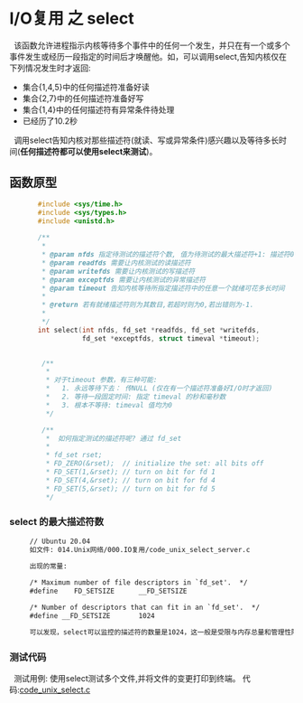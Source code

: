 # I/O复用 之 select
&nbsp;&nbsp;该函数允许进程指示内核等待多个事件中的任何一个发生，并只在有一个或多个事件发生或经历一段指定的时间后才唤醒他。如，可以调用select,告知内核仅在下列情况发生时才返回:
- 集合{1,4,5}中的任何描述符准备好读
- 集合{2,7}中的任何描述符准备好写
- 集合{1,4}中的任何描述符有异常条件待处理
- 已经历了10.2秒

&nbsp;&nbsp;调用select告知内核对那些描述符(就读、写或异常条件)感兴趣以及等待多长时间(**任何描述符都可以使用select来测试**)。

## 函数原型
```c
       #include <sys/time.h>
       #include <sys/types.h>
       #include <unistd.h>
       
       /**
        * 
        * @param nfds 指定待测试的描述符个数, 值为待测试的最大描述符+1: 描述符0,1,2...nfds-1均将被测试.
        * @param readfds 需要让内核测试的读描述符
        * @param writefds 需要让内核测试的写描述符
        * @param exceptfds 需要让内核测试的异常描述符
        * @param timeout 告知内核等待所指定描述符中的任意一个就绪可花多长时间
        * 
        * @return 若有就绪描述符则为其数目,若超时则为0,若出错则为-1.
        * 
        */ 
       int select(int nfds, fd_set *readfds, fd_set *writefds,
                  fd_set *exceptfds, struct timeval *timeout);

        
        /**
         *  
         * 对于timeout 参数，有三种可能:
         *   1. 永远等待下去： 传NULL (仅在有一个描述符准备好I/O时才返回)
         *   2. 等待一段固定时间: 指定 timeval 的秒和毫秒数 
         *   3. 根本不等待: timeval 值均为0
         */

        /**
         *  如何指定测试的描述符呢? 通过 fd_set
         * 
         * fd_set rset;
         * FD_ZERO(&rset);  // initialize the set: all bits off 
         * FD_SET(1,&rset); // turn on bit for fd 1
         * FD_SET(4,&rset); // turn on bit for fd 4
         * FD_SET(5,&rset); // turn on bit for fd 5
         */ 

```

### select 的最大描述符数
```txt
     // Ubuntu 20.04
     如文件: 014.Unix网络/000.IO复用/code_unix_select_server.c
      
     出现的常量: 

     /* Maximum number of file descriptors in `fd_set'.  */
     #define	FD_SETSIZE		__FD_SETSIZE

     /* Number of descriptors that can fit in an `fd_set'.  */
     #define __FD_SETSIZE		1024

     可以发现，select可以监控的描述符的数量是1024，这一般是受限与内存总量和管理性限制，这里是1024，是因为在系统中限制了，如果需要修改，那么需要重新编译内核了.

```



### 测试代码
&nbsp;&nbsp;测试用例: 使用select测试多个文件,并将文件的变更打印到终端。 代码:[code_unix_select.c](./014.Unix网络/000.IO复用/code_unix_select.c)